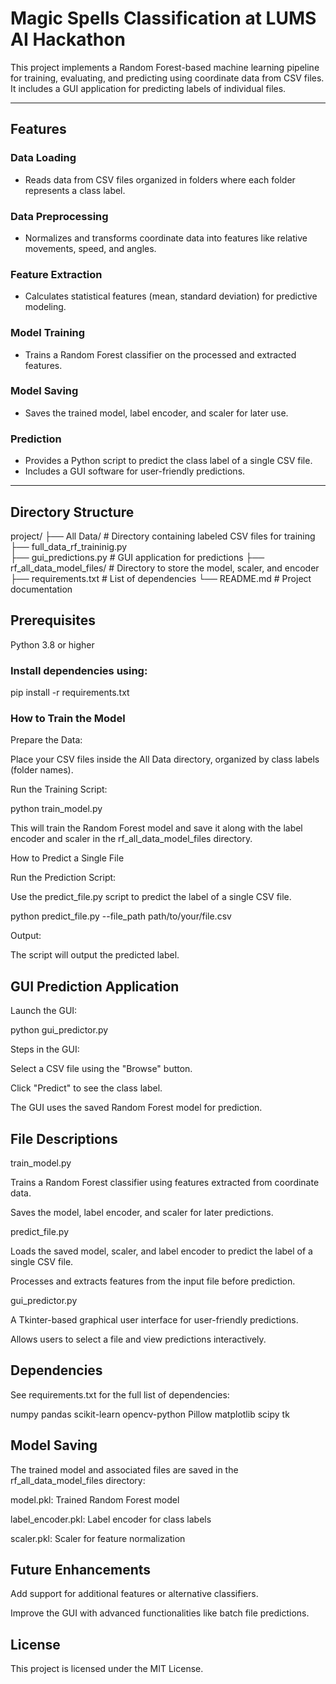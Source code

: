 # Magic Spells Classification at LUMS AI Hackathon

This project implements a Random Forest-based machine learning pipeline for training, evaluating, and predicting using coordinate data from CSV files. It includes a GUI application for predicting labels of individual files.

---

## Features

### Data Loading
- Reads data from CSV files organized in folders where each folder represents a class label.

### Data Preprocessing
- Normalizes and transforms coordinate data into features like relative movements, speed, and angles.

### Feature Extraction
- Calculates statistical features (mean, standard deviation) for predictive modeling.

### Model Training
- Trains a Random Forest classifier on the processed and extracted features.

### Model Saving
- Saves the trained model, label encoder, and scaler for later use.

### Prediction
- Provides a Python script to predict the class label of a single CSV file.
- Includes a GUI software for user-friendly predictions.

---

## Directory Structure

project/
├── All Data/              # Directory containing labeled CSV files for training
├── full_data_rf_traininig.py    
├── gui_predictions.py    # GUI application for predictions
├── rf_all_data_model_files/  # Directory to store the model, scaler, and encoder
├── requirements.txt    # List of dependencies
└── README.md           # Project documentation

## Prerequisites

Python 3.8 or higher

### Install dependencies using:

pip install -r requirements.txt

### How to Train the Model

Prepare the Data:

Place your CSV files inside the All Data directory, organized by class labels (folder names).

Run the Training Script:

python train_model.py

This will train the Random Forest model and save it along with the label encoder and scaler in the rf_all_data_model_files directory.

How to Predict a Single File

Run the Prediction Script:

Use the predict_file.py script to predict the label of a single CSV file.

python predict_file.py --file_path path/to/your/file.csv

Output:

The script will output the predicted label.

## GUI Prediction Application

Launch the GUI:

python gui_predictor.py

Steps in the GUI:

Select a CSV file using the "Browse" button.

Click "Predict" to see the class label.

The GUI uses the saved Random Forest model for prediction.

## File Descriptions

train_model.py

Trains a Random Forest classifier using features extracted from coordinate data.

Saves the model, label encoder, and scaler for later predictions.

predict_file.py

Loads the saved model, scaler, and label encoder to predict the label of a single CSV file.

Processes and extracts features from the input file before prediction.

gui_predictor.py

A Tkinter-based graphical user interface for user-friendly predictions.

Allows users to select a file and view predictions interactively.

## Dependencies

See requirements.txt for the full list of dependencies:

numpy
pandas
scikit-learn
opencv-python
Pillow
matplotlib
scipy
tk

## Model Saving

The trained model and associated files are saved in the rf_all_data_model_files directory:

model.pkl: Trained Random Forest model

label_encoder.pkl: Label encoder for class labels

scaler.pkl: Scaler for feature normalization

## Future Enhancements

Add support for additional features or alternative classifiers.

Improve the GUI with advanced functionalities like batch file predictions.

## License

This project is licensed under the MIT License.
